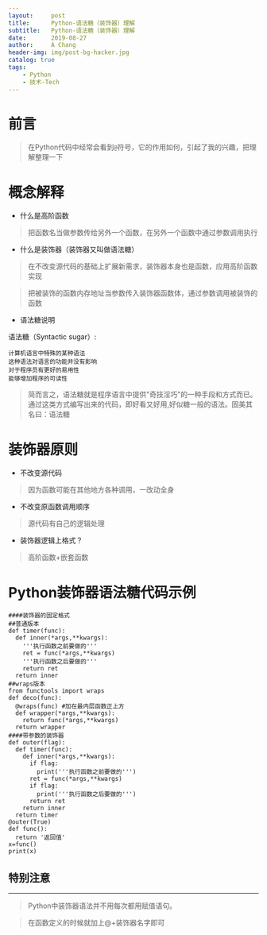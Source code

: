 ```yaml
---
layout:     post
title:      Python-语法糖（装饰器）理解
subtitle:   Python-语法糖（装饰器）理解
date:       2019-08-27
author:     A Chang
header-img: img/post-bg-hacker.jpg
catalog: true
tags:
    - Python
    - 技术-Tech
--- 
```


# 前言

>在Python代码中经常会看到`@`符号，它的作用如何，引起了我的兴趣，把理解整理一下

# 概念解释


- 什么是高阶函数
  
>把函数名当做参数传给另外一个函数，在另外一个函数中通过参数调用执行

- 什么是装饰器（装饰器又叫做语法糖）
  
>在不改变源代码的基础上扩展新需求，装饰器本身也是函数，应用高阶函数实现
  
>把被装饰的函数内存地址当参数传入装饰器函数体，通过参数调用被装饰的函数

- 语法糖说明
 
语法糖（Syntactic sugar）:

    计算机语言中特殊的某种语法
    这种语法对语言的功能并没有影响
    对于程序员有更好的易用性
    能够增加程序的可读性

>简而言之，语法糖就是程序语言中提供"奇技淫巧"的一种手段和方式而已。 通过这类方式编写出来的代码，即好看又好用,好似糖一般的语法。固美其名曰：语法糖

# 装饰器原则

- 不改变源代码
  
>因为函数可能在其他地方各种调用，一改动全身

- 不改变原函数调用顺序
  
>源代码有自己的逻辑处理

- 装饰器逻辑上格式？
  
>高阶函数+嵌套函数

# Python装饰器语法糖代码示例

```
####装饰器的固定格式
##普通版本
def timer(func):
  def inner(*args,**kwargs):
    '''执行函数之前要做的'''
    ret = func(*args,**kwargs)
    '''执行函数之后要做的'''
    return ret
  return inner
##wraps版本
from functools import wraps
def deco(func):
  @wraps(func) #加在最内层函数正上方
  def wrapper(*args,**kwargs):
    return func(*args,**kwargs)
  return wrapper
####带参数的装饰器
def outer(flag):
  def timer(func):
    def inner(*args,**kwargs):
      if flag:
        print('''执行函数之前要做的''')
      ret = func(*args,**kwargs)
      if flag:
        print('''执行函数之后要做的''')
      return ret
    return inner
  return timer
@outer(True)
def func():
  return '返回值'
x=func()
print(x)
```

## 特别注意
---
>Python中装饰器语法并不用每次都用赋值语句。

>在函数定义的时候就加上@+装饰器名字即可